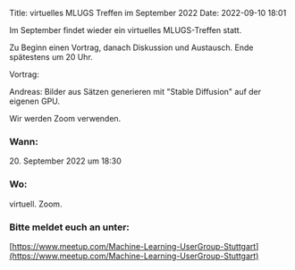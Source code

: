 Title: virtuelles MLUGS Treffen im September 2022
Date: 2022-09-10 18:01

Im September findet wieder ein virtuelles MLUGS-Treffen statt.

Zu Beginn einen Vortrag, danach Diskussion und Austausch.
Ende spätestens um 20 Uhr.

Vortrag:

Andreas: Bilder aus Sätzen generieren mit "Stable Diffusion" auf der eigenen GPU.

Wir werden Zoom verwenden.

### Wann:

<p>20. September 2022 um 18:30</p>  

### Wo:

virtuell. Zoom.

### Bitte meldet euch an unter:
[https://www.meetup.com/Machine-Learning-UserGroup-Stuttgart](https://www.meetup.com/Machine-Learning-UserGroup-Stuttgart)
